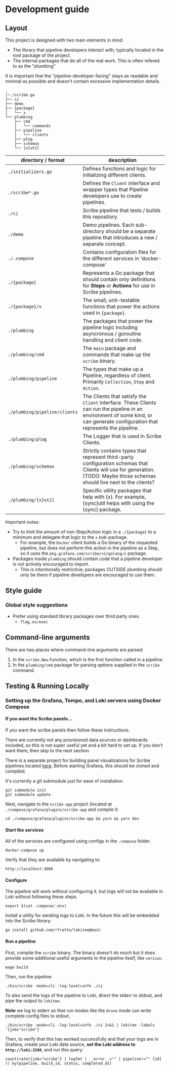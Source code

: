 # Development guide

## Layout

This project is designed with two main elements in mind:

- The library that pipeline developers interact with, typically located in the root package of the project.
- The internal packages that do all of the real work. This is often refered to as the "plumbing"

It is important that the "pipeline-developer-facing" stays as readable and minimal as possible and doesn't contain excessive implementation details.

```
.
|─./scribe.go
├── ci
├── demo
├── {package}
│   └── x
└── plumbing
    ├── cmd
    │   └── commands
    ├── pipeline
    │   └── clients
    ├── plog
    ├── schemas
    └── {x}util
```

| directory / format            | description                                                                                                                                                                     |
| ----------------------------- | ------------------------------------------------------------------------------------------------------------------------------------------------------------------------------- |
| `./initializers.go`           | Defines functions and logic for initializing different clients.                                                                                                                 |
| `./scribe*.go`            | Defines the `Client` interface and wrapper types that Pipeline developers use to create pipelines.                                                                              |
| `./ci`                        | Scribe pipeline that tests / builds this repository.                                                                                                                        |
| `./demo`                      | Demo pipelines. Each sub-directory should be a separate pipeline that introduces a new / separate concept.                                                                      |
| `./.compose`                  | Contains configuration files for the different services in 'docker-compose'                                                                                                     |
| `./{package}`                 | Represents a Go package that should contain only definitions for **Steps** or **Actions** for use in Scribe pipelines.                                                      |
| `./{package}/x`               | The small, unit-testable functions that power the actions used in `{package}`.                                                                                                  |
| `./plumbing`                  | The packages that power the pipeline logic including asyncronous / goroutine handling and client code.                                                                          |
| `./plumbing/cmd`              | The `main` package and commands that make up the `scribe` binary.                                                                                                           |
| `./plumbing/pipeline`         | The types that make up a Pipeline, regardless of client. Primarily `Collection`, `Step` and `Action`.                                                                           |
| `./plumbing/pipeline/clients` | The Clients that satisfy the `Client` interface. These Clients can run the pipeline in an environment of some kind, or can generate configuration that represents the pipeline. |
| `./plumbing/plog`             | The Logger that is used in Scribe Clients.                                                                                                                                  |
| `./plumbing/schemas`          | Strictly contains types that represent third-party configuration schemas that Clients will use for generation. (TODO: Maybe those schemas should live next to the clients?      |
| `./plumbing/{x}util`          | Specific utility packages that help with {x}. For example, {sync}util helps with using the {sync} package.                                                                      |

Important notes:

- Try to limit the amount of non-Step/Action logic in a `./{package}` to a minimum and delegate that logic to the `x` sub-package.
  - For example, the `Docker` client builds a Go binary of the requested pipeline, but does not perform this action in the pipeline as a Step, so it uses the `pkg.grafana.com/scribe/v1/golang/x` package.
- Packages inside `plumbing` should contain code that a pipeline developer is not actively encouraged to import.
  - This is intentionally restrictive; packages OUTSIDE plumbing should only be there if pipeline developers are encouraged to use them.

## Style guide

### Global style suggestions

- Prefer using standard library packages over third party ones.
  - `flag`, `os/exec`

## Command-line arguments

There are two places where command-line arguments are parsed:

1. In the `scribe.New` function, which is the first function called in a pipeline.
2. In the `plumbing/cmd` package for parsing options supplied in the `scribe` command.

## Testing & Running Locally

### Setting up the Grafana, Tempo, and Loki servers using Docker Compose

#### If you want the Scribe panels...

If you want the scribe panels then follow these instructions.

There are currently not any provisioned data sources or dashboards included, so this is not super useful yet and a bit hard to set up. If you don't want them, then skip to the next section.

There is a separate project for building panel visualizations for Scribe pipelines located [here](github.com/grafana/scribe-app). Before starting Grafana, this should be cloned and compiled.

It's currently a git submodule just for ease of installation.

```
git submodule init
git submodule update
```

Next, navigate to the `scribe-app` project (located at `./compose/grafana/plugins/scribe-app` and compile it:

```
cd ./compose/grafana/plugins/scribe-app && yarn && yarn dev
```

#### Start the services

All of the services are configured using configs in the `.compose` folder.

```
docker-compose up
```

Verify that they are available by navigating to:

```
http://localhost:3000
```

#### Configure

The pipeline will work without configuring it, but logs will not be available in Loki without following these steps.

```
export $(cat .compose/.env)
```

Install a utility for sending logs to Loki. In the future this will be embedded into the Scribe library:

```
go install github.com/rfratto/lokitee@main
```

#### Run a pipeline

First, compile the `scribe` binary. The binary doesn't do much but it does provide some additional useful arguments to the pipeline itself, like `version`.

```
mage build
```

Then, run the pipeline:

```
./bin/scribe -mode=cli -log-level=info ./ci
```

To also send the logs of the pipeline to Loki, direct the stderr to stdout, and pipe the output to `lokitee`.

**Note** we log to stderr so that run modes like the `drone` mode can write complete config files to stdout.

```
./bin/scribe -mode=cli -log-level=info ./ci 2>&1 | lokitee -labels '{job="scribe"}
```

Then, to verify that this has worked successfully and that your logs are in Grafana, create your Loki data source, **set the Loki address to `http://loki:3200`**, and run this query:

```
count(rate({job="scribe"} | logfmt | __error__="" | pipeline!="" [1d] )) by(pipeline, build_id, status, completed_at)
```
